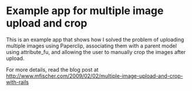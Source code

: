 # Example app for multiple image upload and crop

This is an example app that shows how I solved the problem of uploading multiple
images using Paperclip, associating them with a parent model using attribute_fu,
and allowing the user to manually crop the images after upload.

For more details, read the blog post at http://www.mfischer.com/2009/02/02/multiple-image-upload-and-crop-with-rails


